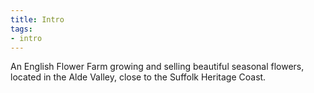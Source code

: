 ```yaml
---
title: Intro
tags:
- intro
---
```


An English Flower Farm growing and selling beautiful seasonal flowers, located in the Alde Valley, close to the Suffolk Heritage Coast.